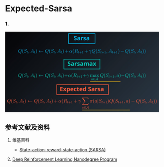# Expected-Sarsa

### 1.

![](/images/体验3种基本的时序差分控制方法/Expected-Sarsa/1a1.png)

## 参考文献及资料

1. 维基百科
	- [State–action–reward–state–action (SARSA) ](https://en.wikipedia.org/wiki/State%E2%80%93action%E2%80%93reward%E2%80%93state%E2%80%93action) 

2. [Deep Reinforcement Learning Nanodegree Program](https://www.udacity.com/course/deep-reinforcement-learning-nanodegree--nd893)